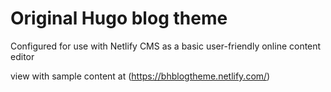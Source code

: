 # Original Hugo blog theme

Configured for use with Netlify CMS as a basic user-friendly online content editor

view with sample content at (https://bhblogtheme.netlify.com/)
